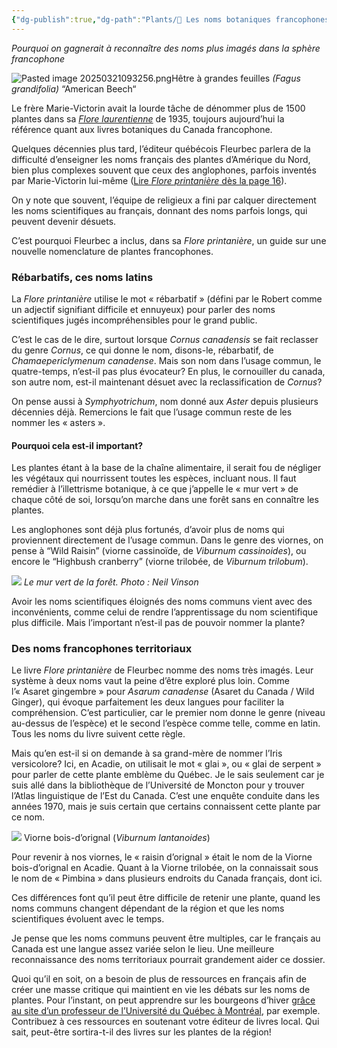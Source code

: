 ```yaml
---
{"dg-publish":true,"dg-path":"Plants/🌼 Les noms botaniques francophones.md","permalink":"/plants/les-noms-botaniques-francophones/","tags":["biodiversité","nature","plantes-indigènes","langue-française"]}
---
```


*Pourquoi on gagnerait à reconnaître des noms plus imagés dans la sphère francophone*

![Pasted image 20250321093256.png](/img/user/Pasted%20image%2020250321093256.png)Hêtre à grandes feuilles _(Fagus grandifolia)_ “American Beech“

Le frère Marie-Victorin avait la lourde tâche de dénommer plus de 1500 plantes dans sa [_Flore laurentienne_](https://archives.umontreal.ca/exposition/mv/recolte_flore.htm) de 1935, toujours aujourd’hui la référence quant aux livres botaniques du Canada francophone.

Quelques décennies plus tard, l’éditeur québécois Fleurbec parlera de la difficulté d’enseigner les noms français des plantes d’Amérique du Nord, bien plus complexes souvent que ceux des anglophones, parfois inventés par Marie-Victorin lui-même ([Lire _Flore printanière_ dès la page 16](https://www.leslibraires.ca/livres/flore-printaniere-gisele-lamoureux-9782920174153.html)).

On y note que souvent, l’équipe de religieux a fini par calquer directement les noms scientifiques au français, donnant des noms parfois longs, qui peuvent devenir désuets.

C’est pourquoi Fleurbec a inclus, dans sa _Flore printanière_, un guide sur une nouvelle nomenclature de plantes francophones.

### **Rébarbatifs**, ces noms latins

La _Flore printanière_ utilise le mot « rébarbatif » (défini par le Robert comme un adjectif signifiant difficile et ennuyeux) pour parler des noms scientifiques jugés incompréhensibles pour le grand public.

C’est le cas de le dire, surtout lorsque _Cornus canadensis_ se fait reclasser du genre _Cornus_, ce qui donne le nom, disons-le, rébarbatif, de _Chamaepericlymenum canadense_. Mais son nom dans l’usage commun, le quatre-temps, n’est-il pas plus évocateur? En plus, le cornouiller du canada, son autre nom, est-il maintenant désuet avec la reclassification de _Cornus_?

On pense aussi à _Symphyotrichum_, nom donné aux _Aster_ depuis plusieurs décennies déjà. Remercions le fait que l’usage commun reste de les nommer les « asters ».

#### Pourquoi cela est-il important?

Les plantes étant à la base de la chaîne alimentaire, il serait fou de négliger les végétaux qui nourrissent toutes les espèces, incluant nous. Il faut remédier à l’illettrisme botanique, à ce que j’appelle le « mur vert » de chaque côté de soi, lorsqu’on marche dans une forêt sans en connaître les plantes.

Les anglophones sont déjà plus fortunés, d’avoir plus de noms qui proviennent directement de l’usage commun. Dans le genre des viornes, on pense à “Wild Raisin” (viorne cassinoïde, de _Viburnum cassinoides_), ou encore le “Highbush cranberry” (viorne trilobée, de _Viburnum trilobum_).

![](https://images.squarespace-cdn.com/content/v1/64472228d3db854cf60d06ad/15c4584e-e34d-479e-abc1-ba1afff87235/IMG_8895+%281%29.jpg)
_Le mur vert de la forêt. Photo : Neil Vinson_

Avoir les noms scientifiques éloignés des noms communs vient avec des inconvénients, comme celui de rendre l’apprentissage du nom scientifique plus difficile. Mais l’important n’est-il pas de pouvoir nommer la plante?
### Des noms francophones territoriaux

Le livre _Flore printanière_ de Fleurbec nomme des noms très imagés. Leur système à deux noms vaut la peine d’être exploré plus loin. Comme l’« Asaret gingembre » pour _Asarum canadense_ (Asaret du Canada / Wild Ginger), qui évoque parfaitement les deux langues pour faciliter la compréhension. C’est particulier, car le premier nom donne le genre (niveau au-dessus de l’espèce) et le second l’espèce comme telle, comme en latin. Tous les noms du livre suivent cette règle.

Mais qu’en est-il si on demande à sa grand-mère de nommer l’Iris versicolore? Ici, en Acadie, on utilisait le mot « glai », ou « glai de serpent » pour parler de cette plante emblème du Québec. Je le sais seulement car je suis allé dans la bibliothèque de l’Université de Moncton pour y trouver l’Atlas linguistique de l’Est du Canada. C’est une enquête conduite dans les années 1970, mais je suis certain que certains connaissent cette plante par ce nom.

![](https://images.squarespace-cdn.com/content/v1/64472228d3db854cf60d06ad/5bbbc2d3-c1a8-455d-833a-9055de6efb87/371345407_10160480733652798_2630640407735965765_n.jpg)
Viorne bois-d’orignal (*Viburnum lantanoides*)

Pour revenir à nos viornes, le « raisin d’orignal » était le nom de la Viorne bois-d’orignal en Acadie. Quant à la Viorne trilobée, on la connaissait sous le nom de « Pimbina » dans plusieurs endroits du Canada français, dont ici.

Ces différences font qu’il peut être difficile de retenir une plante, quand les noms communs changent dépendant de la région et que les noms scientifiques évoluent avec le temps.

Je pense que les noms communs peuvent être multiples, car le français au Canada est une langue assez variée selon le lieu. Une meilleure reconnaissance des noms territoriaux pourrait grandement aider ce dossier.

Quoi qu’il en soit, on a besoin de plus de ressources en français afin de créer une masse critique qui maintient en vie les débats sur les noms de plantes. Pour l’instant, on peut apprendre sur les bourgeons d’hiver [grâce au site d’un professeur de l’Université du Québec à Montréal](https://www.pierrebedard.uqam.ca/bourgeons/identification_bourgeons.html), par exemple. Contribuez à ces ressources en soutenant votre éditeur de livres local. Qui sait, peut-être sortira-t-il des livres sur les plantes de la région!